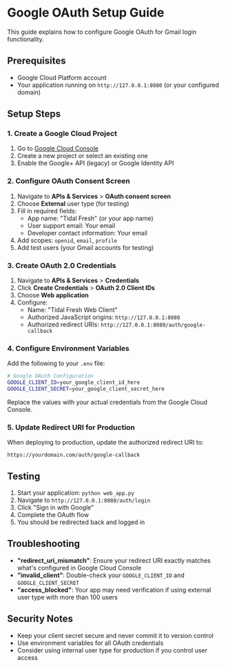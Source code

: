 # Google OAuth Setup Guide

This guide explains how to configure Google OAuth for Gmail login functionality.

## Prerequisites

- Google Cloud Platform account
- Your application running on `http://127.0.0.1:8080` (or your configured domain)

## Setup Steps

### 1. Create a Google Cloud Project

1. Go to [Google Cloud Console](https://console.cloud.google.com/)
2. Create a new project or select an existing one
3. Enable the Google+ API (legacy) or Google Identity API

### 2. Configure OAuth Consent Screen

1. Navigate to **APIs & Services** > **OAuth consent screen**
2. Choose **External** user type (for testing)
3. Fill in required fields:
   - App name: "Tidal Fresh" (or your app name)
   - User support email: Your email
   - Developer contact information: Your email
4. Add scopes: `openid`, `email`, `profile`
5. Add test users (your Gmail accounts for testing)

### 3. Create OAuth 2.0 Credentials

1. Navigate to **APIs & Services** > **Credentials**
2. Click **Create Credentials** > **OAuth 2.0 Client IDs**
3. Choose **Web application**
4. Configure:
   - Name: "Tidal Fresh Web Client"
   - Authorized JavaScript origins: `http://127.0.0.1:8080`
   - Authorized redirect URIs: `http://127.0.0.1:8080/auth/google-callback`

### 4. Configure Environment Variables

Add the following to your `.env` file:

```bash
# Google OAuth Configuration
GOOGLE_CLIENT_ID=your_google_client_id_here
GOOGLE_CLIENT_SECRET=your_google_client_secret_here
```

Replace the values with your actual credentials from the Google Cloud Console.

### 5. Update Redirect URI for Production

When deploying to production, update the authorized redirect URI to:
```
https://yourdomain.com/auth/google-callback
```

## Testing

1. Start your application: `python web_app.py`
2. Navigate to `http://127.0.0.1:8080/auth/login`
3. Click "Sign in with Google"
4. Complete the OAuth flow
5. You should be redirected back and logged in

## Troubleshooting

- **"redirect_uri_mismatch"**: Ensure your redirect URI exactly matches what's configured in Google Cloud Console
- **"invalid_client"**: Double-check your `GOOGLE_CLIENT_ID` and `GOOGLE_CLIENT_SECRET`
- **"access_blocked"**: Your app may need verification if using external user type with more than 100 users

## Security Notes

- Keep your client secret secure and never commit it to version control
- Use environment variables for all OAuth credentials
- Consider using internal user type for production if you control user access